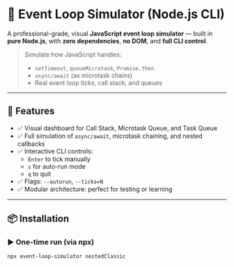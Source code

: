 # 🧠 Event Loop Simulator (Node.js CLI)

A professional-grade, visual **JavaScript event loop simulator** — built in **pure Node.js**, with **zero dependencies**, **no DOM**, and **full CLI control**.

> Simulate how JavaScript handles:
> - `setTimeout`, `queueMicrotask`, `Promise.then`
> - `async/await` (as microtask chains)
> - Real event loop ticks, call stack, and queues

---

## 🚀 Features

- ✅ Visual dashboard for Call Stack, Microtask Queue, and Task Queue
- ✅ Full simulation of `async/await`, microtask chaining, and nested callbacks
- ✅ Interactive CLI controls:
  - `Enter` to tick manually
  - `s` for auto-run mode
  - `q` to quit
- ✅ Flags: `--autorun`, `--ticks=N`
- ✅ Modular architecture: perfect for testing or learning

---

## 📦 Installation

### ▶️ One-time run (via npx)

```bash
npx event-loop-simulator nestedClassic

